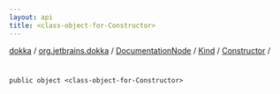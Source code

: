 ```yaml
---
layout: api
title: <class-object-for-Constructor>
---
```

[dokka](../../../../index.html) / [org.jetbrains.dokka](../../../index.html) / [DocumentationNode](../../index.html) / [Kind](../index.html) / [Constructor](index.html) / [<class-object-for-Constructor>](_class-object-for-Constructor_.html)


# <class-object-for-Constructor>


```
public object <class-object-for-Constructor>
```
